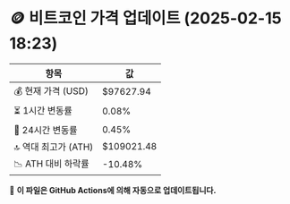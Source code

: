 # 🪙 비트코인 가격 업데이트 (2025-02-15 18:23)

| 항목                | 값 |
|--------------------|----------------|
| 💰 현재 가격 (USD) | $97627.94 |
| ⏳ 1시간 변동률    | 0.08% |
| 📆 24시간 변동률   | 0.45% |
| 🔝 역대 최고가 (ATH) | $109021.48 |
| 📉 ATH 대비 하락률 | -10.48% |

🔄 **이 파일은 GitHub Actions에 의해 자동으로 업데이트됩니다.**
